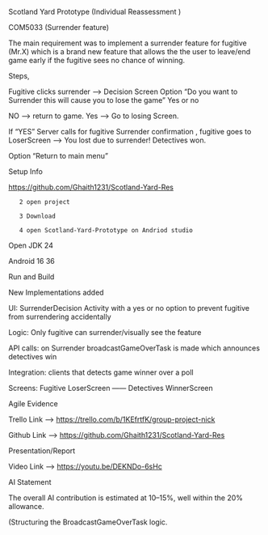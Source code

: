 Scotland Yard Prototype (Individual Reassessment )

COM5033 (Surrender feature)

The main requirement was to implement a surrender feature for fugitive (Mr.X) which is a brand new feature that allows the the user to leave/end game early if the fugitive sees no chance of winning.

Steps,

Fugitive clicks surrender —> Decision Screen
Option “Do you want to Surrender this will cause you to lose the game”    Yes or no

NO —> return to game.       Yes —> Go to losing Screen.

If “YES” Server calls for fugitive Surrender confirmation , fugitive goes to LoserScreen —>  You lost due to surrender! Detectives won.

Option “Return to main menu”


Setup Info

https://github.com/Ghaith1231/Scotland-Yard-Res
       


       2 open project 

       3 Download 

       4 open Scotland-Yard-Prototype on Andriod studio

Open JDK 24

Android 16 36

Run and Build



New Implementations added

UI: SurrenderDecision Activity with a yes or no option to prevent fugitive from surrendering accidentally

Logic: Only fugitive can surrender/visually see the feature

API calls: on Surrender broadcastGameOverTask is made which announces detectives win

Integration: clients that detects game winner over a poll

Screens: Fugitive LoserScreen —— Detectives WinnerScreen



Agile Evidence

Trello Link —>  https://trello.com/b/1KEfrtfK/group-project-nick

Github Link —> https://github.com/Ghaith1231/Scotland-Yard-Res



Presentation/Report

Video Link —> https://youtu.be/DEKNDo-6sHc





AI Statement

The overall AI contribution is estimated at 10–15%, well within the 20% allowance.

(Structuring the BroadcastGameOverTask logic.